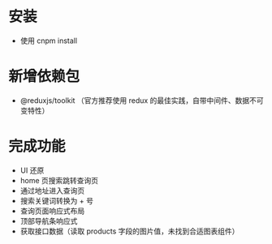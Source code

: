 # 安装

- 使用 cnpm install

# 新增依赖包

- @reduxjs/toolkit （官方推荐使用 redux 的最佳实践，自带中间件、数据不可变特性）

# 完成功能

- UI 还原
- home 页搜索跳转查询页
- 通过地址进入查询页
- 搜索关键词转换为 + 号
- 查询页面响应式布局
- 顶部导航条响应式
- 获取接口数据（读取 products 字段的图片值，未找到合适图表组件）
